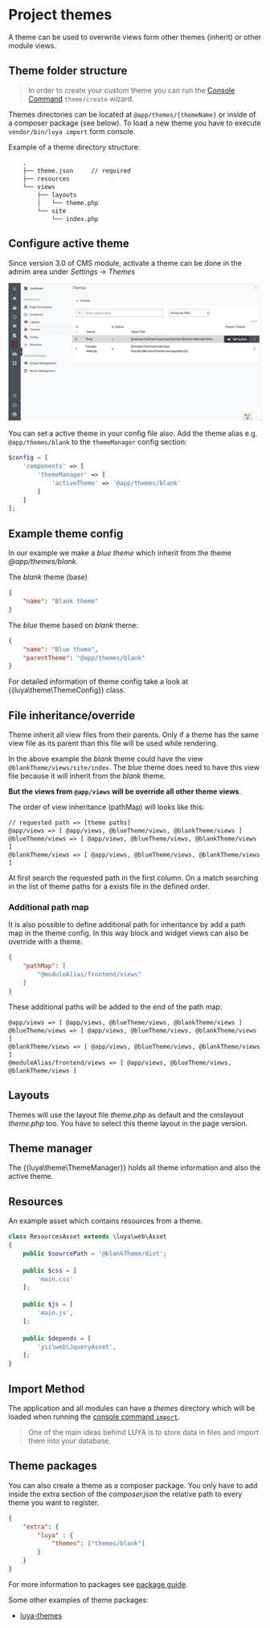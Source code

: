 # Project themes

A theme can be used to overwrite views form other themes (inherit) or other module views.

## Theme folder structure

> In order to create your custom theme you can run the [Console Command](luya-console.md) `theme/create` wizard.

Themes directories can be located at `@app/themes/{themeName}` or inside of a composer package (see below). To load a new theme you have to execute `vendor/bin/luya import` form console.

Example of a theme directory structure:

```
    .
    ├── theme.json     // required
    ├── resources
    └── views
        ├── layouts
        │   └── theme.php
        └── site
            └── index.php   
```

## Configure active theme

Since version 3.0 of CMS module, activate a theme can be done in the admim area under *Settings* -> *Themes*

![theme-management](https://raw.githubusercontent.com/luyadev/luya/master/docs/guide/img/theme-management.png "LUYA theme management")


You can set a active theme in your config file also. Add the theme alias e.g. `@app/themes/blank` to the `themeManager` config section: 

```php
$config = [
    'components' => [
        'themeManager' => [
            'activeTheme' => '@app/themes/blank'
        ]
    ]
];
``` 

## Example theme config

In our example we make a *blue theme* which inherit from the theme *@app/themes/blank*.

The *blank* theme (base)

```json
{
    "name": "Blank theme"
}
```

The *blue* theme based on *blank* theme:

```json
{
    "name": "Blue theme",
    "parentTheme": "@app/themes/blank"
}
```

For detailed information of theme config take a look at {{luya\theme\ThemeConfig}} class.

## File inheritance/override

Theme inherit all view files from their parents. Only if a theme has the same view file as its parent than this file will be used while rendering.

In the above example the *blank* theme could have the view `@blankTheme/views/site/index`. The *blue* theme does need to have this view file because it will inherit from the *blank* theme.

**But the views from `@app/views` will be override all other theme views**.

The order of view inheritance (pathMap) will looks like this:

```
// requested path => [theme paths]
@app/views => [ @app/views, @blueTheme/views, @blankTheme/views ]
@blueTheme/views => [ @app/views, @blueTheme/views, @blankTheme/views ]
@blankTheme/views => [ @app/views, @blueTheme/views, @blankTheme/views ]
```

At first search the requested path in the first column. 
On a match searching in the list of theme paths for a exists file in the defined order.

### Additional path map

It is also possible to define additional path for inheritance by add a path map in the theme config.
In this way block and widget views can also be override with a theme.

```json
{
    "pathMap": [
        "@moduleAlias/frontend/views"
    ]
}
```

These additional paths will be added to the end of the path map:

```
@app/views => [ @app/views, @blueTheme/views, @blankTheme/views ]
@blueTheme/views => [ @app/views, @blueTheme/views, @blankTheme/views ]
@blankTheme/views => [ @app/views, @blueTheme/views, @blankTheme/views ]
@moduleAlias/frontend/views => [ @app/views, @blueTheme/views, @blankTheme/views ]
```

## Layouts

Themes will use the layout file *theme.php* as default and the cmslayout *theme.php* too. You have to select this theme layout in the page version.

## Theme manager

The {{luya\theme\ThemeManager}} holds all theme information and also the active theme.

## Resources

An example asset which contains resources from a theme.

```php
class ResourcesAsset extends \luya\web\Asset
{
    public $sourcePath = '@blankTheme/dist';
    
    public $css = [
        'main.css'
    ];

    public $js = [
        'main.js',
    ];

    public $depends = [
        'yii\web\JqueryAsset',
    ];
}
```

## Import Method

The application and all modules can have a *themes* directory which will be loaded when running the [console command `import`](luya-console.md). 

> One of the main ideas behind LUYA is to store data in files and import them into your database.

## Theme packages

You can also create a theme as a composer package.
You only have to add inside the extra section of the *composer.json* the relative path to every theme you want to register.

```json
{
    "extra": {
        "luya" : {
            "themes": ["themes/blank"]
        }
    }
}
```

For more information to packages see [package guide](luya-package-dev.md).

Some other examples of theme packages:

+ [luya-themes](https://github.com/luyadev/luya-themes)
